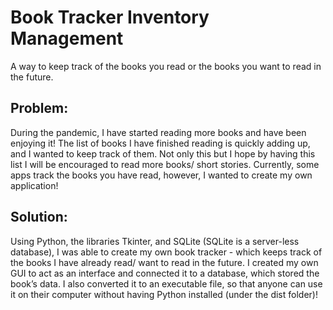 # Book Tracker Inventory Management

A way to keep track of the books you read or the books you want to read in the future.

## Problem: 

During the pandemic, I have started reading more books and have been enjoying it! The list of books I have finished reading is quickly adding up, and I wanted 
to keep track of them. Not only this but I hope by having this list I will be encouraged to read more books/ short stories. Currently, some apps track the books 
you have read, however, I wanted to create my own application!

## Solution:

Using Python, the libraries Tkinter, and SQLite (SQLite is a server-less database), I was able to create my own book tracker - which keeps track of the books I 
have already read/ want to read in the future. I created my own GUI to act as an interface and connected it to a database, which stored the book’s data. I also 
converted it to an executable file, so that anyone can use it on their computer without having Python installed (under the dist folder)!
